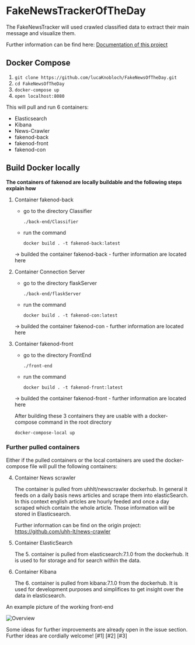 # FakeNewsTrackerOfTheDay

The FakeNewsTracker will used crawled classified data to extract their main message and visualize them.

Further information can be find here: [Documentation of this project](./docs/UserGuide.md)

## Docker Compose

1. `git clone https://github.com/lucaKnobloch/FakeNewsOfTheDay.git`
2. `cd FakeNewsOfTheDay`
3. `docker-compose up`
4. `open localhost:8080`

This will pull and run 6 containers:

- Elasticsearch
- Kibana
- News-Crawler
- fakenod-back
- fakenod-front
- fakenod-con

## Build Docker locally

**The containers of fakenod are locally buildable and the following steps explain how**

1. Container fakenod-back
    - go to the directory Classifier

        `./back-end/Classifier`

    - run the command

        `docker build . -t fakenod-back:latest`

    -> builded the container fakenod-back
        - further information are located here

2. Container Connection Server
    - go to the directory flaskServer

        `./back-end/flaskServer`
    - run the command

        `docker build . -t fakenod-con:latest`

    -> builded the container fakenod-con
        -   further information are located here

3. Container fakenod-front
    - go to the directory FrontEnd

        `./front-end`
    - run the command

        `docker build . -t fakenod-front:latest`

    -> builded the container fakenod-front
        - further information are located here

    After building these 3 containers they are usable with a docker-compose command in the root directory

    `docker-compose-local up`

### Further pulled containers

Either if the pulled containers or the local containers are used the docker-compose file will pull the following containers:

4. Container News scrawler

    The container is pulled from uhhlt/newscrawler dockerhub.
    In general it feeds on a daily basis news articles and scrape them into elasticSearch.
    In this context english articles are hourly feeded and once a day scraped which contain the whole article. Those information will be stored in Elasticsearch.

    Further information can be find on the origin project: <https://github.com/uhh-lt/news-crawler>

5. Container ElasticSearch

   The 5. container is pulled from elasticsearch:7.1.0 from the dockerhub. It is used to for storage and for search within the data.

6. Container Kibana

    The 6. container is pulled from kibana:7.1.0 from the dockerhub. It is used for development purposes and simplifices to get insight over the data in elasticsearch.

An example picture of the working front-end

![Overview](./pictures/Overview.png)

Some ideas for further improvements are already open in the issue section. Further ideas are cordially
 welcome! [#1] [#2] [#3]